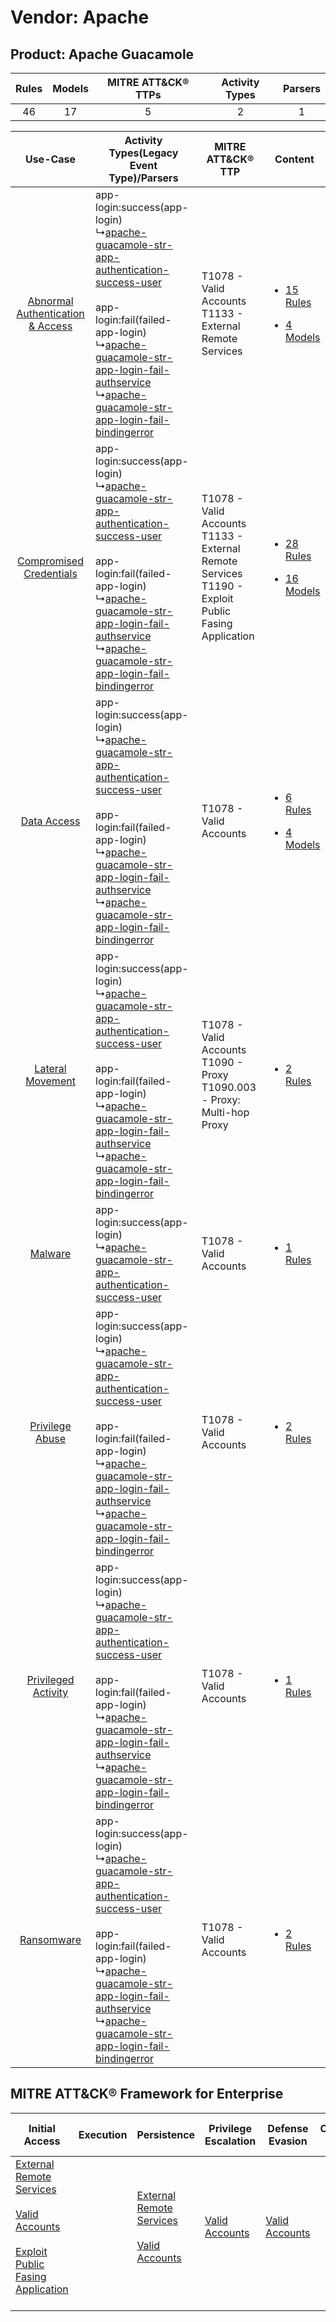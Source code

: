 Vendor: Apache
==============
Product: Apache Guacamole
-------------------------
| Rules | Models | MITRE ATT&CK® TTPs | Activity Types | Parsers |
|:-----:|:------:|:------------------:|:--------------:|:-------:|
|  46   |   17   |         5          |       2        |    1    |

|    Use-Case    | Activity Types(Legacy Event Type)/Parsers    | MITRE ATT&CK® TTP    | Content    |
|:----:| ---- | ---- | ---- |
| [Abnormal Authentication & Access](../../../UseCases/uc_abnormal_authentication_&_access.md) |  app-login:success(app-login)<br> ↳[apache-guacamole-str-app-authentication-success-user](Ps/pC_apacheguacamolestrappauthenticationsuccessuser.md)<br><br> app-login:fail(failed-app-login)<br> ↳[apache-guacamole-str-app-login-fail-authservice](Ps/pC_apacheguacamolestrapploginfailauthservice.md)<br> ↳[apache-guacamole-str-app-login-fail-bindingerror](Ps/pC_apacheguacamolestrapploginfailbindingerror.md)<br> | T1078 - Valid Accounts<br>T1133 - External Remote Services<br>    | [<ul><li>15 Rules</li></ul><ul><li>4 Models</li></ul>](RM/r_m_apache_apache_guacamole_Abnormal_Authentication_&_Access.md) |
|          [Compromised Credentials](../../../UseCases/uc_compromised_credentials.md)          |  app-login:success(app-login)<br> ↳[apache-guacamole-str-app-authentication-success-user](Ps/pC_apacheguacamolestrappauthenticationsuccessuser.md)<br><br> app-login:fail(failed-app-login)<br> ↳[apache-guacamole-str-app-login-fail-authservice](Ps/pC_apacheguacamolestrapploginfailauthservice.md)<br> ↳[apache-guacamole-str-app-login-fail-bindingerror](Ps/pC_apacheguacamolestrapploginfailbindingerror.md)<br> | T1078 - Valid Accounts<br>T1133 - External Remote Services<br>T1190 - Exploit Public Fasing Application<br> | [<ul><li>28 Rules</li></ul><ul><li>16 Models</li></ul>](RM/r_m_apache_apache_guacamole_Compromised_Credentials.md)         |
|    [Data Access](../../../UseCases/uc_data_access.md)    |  app-login:success(app-login)<br> ↳[apache-guacamole-str-app-authentication-success-user](Ps/pC_apacheguacamolestrappauthenticationsuccessuser.md)<br><br> app-login:fail(failed-app-login)<br> ↳[apache-guacamole-str-app-login-fail-authservice](Ps/pC_apacheguacamolestrapploginfailauthservice.md)<br> ↳[apache-guacamole-str-app-login-fail-bindingerror](Ps/pC_apacheguacamolestrapploginfailbindingerror.md)<br> | T1078 - Valid Accounts<br>    | [<ul><li>6 Rules</li></ul><ul><li>4 Models</li></ul>](RM/r_m_apache_apache_guacamole_Data_Access.md)    |
|    [Lateral Movement](../../../UseCases/uc_lateral_movement.md)    |  app-login:success(app-login)<br> ↳[apache-guacamole-str-app-authentication-success-user](Ps/pC_apacheguacamolestrappauthenticationsuccessuser.md)<br><br> app-login:fail(failed-app-login)<br> ↳[apache-guacamole-str-app-login-fail-authservice](Ps/pC_apacheguacamolestrapploginfailauthservice.md)<br> ↳[apache-guacamole-str-app-login-fail-bindingerror](Ps/pC_apacheguacamolestrapploginfailbindingerror.md)<br> | T1078 - Valid Accounts<br>T1090 - Proxy<br>T1090.003 - Proxy: Multi-hop Proxy<br>    | [<ul><li>2 Rules</li></ul>](RM/r_m_apache_apache_guacamole_Lateral_Movement.md)    |
|    [Malware](../../../UseCases/uc_malware.md)    |  app-login:success(app-login)<br> ↳[apache-guacamole-str-app-authentication-success-user](Ps/pC_apacheguacamolestrappauthenticationsuccessuser.md)<br>    | T1078 - Valid Accounts<br>    | [<ul><li>1 Rules</li></ul>](RM/r_m_apache_apache_guacamole_Malware.md)    |
|    [Privilege Abuse](../../../UseCases/uc_privilege_abuse.md)    |  app-login:success(app-login)<br> ↳[apache-guacamole-str-app-authentication-success-user](Ps/pC_apacheguacamolestrappauthenticationsuccessuser.md)<br><br> app-login:fail(failed-app-login)<br> ↳[apache-guacamole-str-app-login-fail-authservice](Ps/pC_apacheguacamolestrapploginfailauthservice.md)<br> ↳[apache-guacamole-str-app-login-fail-bindingerror](Ps/pC_apacheguacamolestrapploginfailbindingerror.md)<br> | T1078 - Valid Accounts<br>    | [<ul><li>2 Rules</li></ul>](RM/r_m_apache_apache_guacamole_Privilege_Abuse.md)    |
|    [Privileged Activity](../../../UseCases/uc_privileged_activity.md)    |  app-login:success(app-login)<br> ↳[apache-guacamole-str-app-authentication-success-user](Ps/pC_apacheguacamolestrappauthenticationsuccessuser.md)<br><br> app-login:fail(failed-app-login)<br> ↳[apache-guacamole-str-app-login-fail-authservice](Ps/pC_apacheguacamolestrapploginfailauthservice.md)<br> ↳[apache-guacamole-str-app-login-fail-bindingerror](Ps/pC_apacheguacamolestrapploginfailbindingerror.md)<br> | T1078 - Valid Accounts<br>    | [<ul><li>1 Rules</li></ul>](RM/r_m_apache_apache_guacamole_Privileged_Activity.md)    |
|    [Ransomware](../../../UseCases/uc_ransomware.md)    |  app-login:success(app-login)<br> ↳[apache-guacamole-str-app-authentication-success-user](Ps/pC_apacheguacamolestrappauthenticationsuccessuser.md)<br><br> app-login:fail(failed-app-login)<br> ↳[apache-guacamole-str-app-login-fail-authservice](Ps/pC_apacheguacamolestrapploginfailauthservice.md)<br> ↳[apache-guacamole-str-app-login-fail-bindingerror](Ps/pC_apacheguacamolestrapploginfailbindingerror.md)<br> | T1078 - Valid Accounts<br>    | [<ul><li>2 Rules</li></ul>](RM/r_m_apache_apache_guacamole_Ransomware.md)    |

MITRE ATT&CK® Framework for Enterprise
--------------------------------------
| Initial Access                                                                                                                                                                                                                         | Execution | Persistence                                                                                                                                      | Privilege Escalation                                                | Defense Evasion                                                     | Credential Access | Discovery | Lateral Movement | Collection | Command and Control                                                                                                                       | Exfiltration | Impact |
| -------------------------------------------------------------------------------------------------------------------------------------------------------------------------------------------------------------------------------------- | --------- | ------------------------------------------------------------------------------------------------------------------------------------------------ | ------------------------------------------------------------------- | ------------------------------------------------------------------- | ----------------- | --------- | ---------------- | ---------- | ----------------------------------------------------------------------------------------------------------------------------------------- | ------------ | ------ |
| [External Remote Services](https://attack.mitre.org/techniques/T1133)<br><br>[Valid Accounts](https://attack.mitre.org/techniques/T1078)<br><br>[Exploit Public Fasing Application](https://attack.mitre.org/techniques/T1190)<br><br> |           | [External Remote Services](https://attack.mitre.org/techniques/T1133)<br><br>[Valid Accounts](https://attack.mitre.org/techniques/T1078)<br><br> | [Valid Accounts](https://attack.mitre.org/techniques/T1078)<br><br> | [Valid Accounts](https://attack.mitre.org/techniques/T1078)<br><br> |                   |           |                  |            | [Proxy: Multi-hop Proxy](https://attack.mitre.org/techniques/T1090/003)<br><br>[Proxy](https://attack.mitre.org/techniques/T1090)<br><br> |              |        |